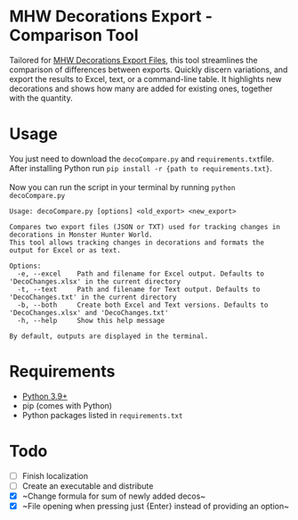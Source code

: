 # MHW Decorations Export - Comparison Tool
Tailored for [MHW Decorations Export Files](https://github.com/yNEX/mhw_decos_csv_advanced), this tool streamlines the comparison of differences between exports. Quickly discern variations, and export the results to Excel, text, or a command-line table. It highlights new decorations and shows how many are added for existing ones, together with the quantity.

# Usage
You just need to download the `decoCompare.py` and `requirements.txt`file.<br>
After installing Python run `pip install -r {path to requirements.txt}`.<br><br>
Now you can run the script in your terminal by running `python decoCompare.py`
```
Usage: decoCompare.py [options] <old_export> <new_export>

Compares two export files (JSON or TXT) used for tracking changes in decorations in Monster Hunter World.
This tool allows tracking changes in decorations and formats the output for Excel or as text.

Options:
  -e, --excel    Path and filename for Excel output. Defaults to 'DecoChanges.xlsx' in the current directory
  -t, --text     Path and filename for Text output. Defaults to 'DecoChanges.txt' in the current directory
  -b, --both     Create both Excel and Text versions. Defaults to 'DecoChanges.xlsx' and 'DecoChanges.txt'
  -h, --help     Show this help message

By default, outputs are displayed in the terminal.
```
# Requirements
-  [Python 3.9+](https://www.python.org/downloads/)
-  pip (comes with Python)
-  Python packages listed in `requirements.txt`
# Todo
- [ ] Finish localization
- [ ] Create an executable and distribute
- [x] ~Change formula for sum of newly added decos~
- [x] ~File opening when pressing just {Enter} instead of providing an option~
